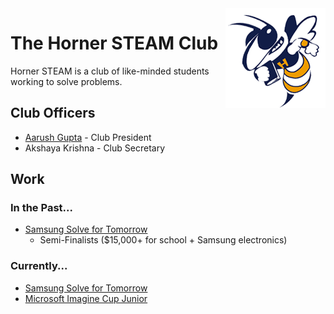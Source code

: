 <img src = "https://raw.githubusercontent.com/hornersteamclub/.github/master/profile/hornerhornet.png" align = "right">

# The Horner STEAM Club
Horner STEAM is a club of like-minded students working to solve problems.

## Club Officers
- [Aarush Gupta](https://github.com/0x44RU5H) - Club President
- Akshaya Krishna - Club Secretary

## Work

### In the Past...
- [Samsung Solve for Tomorrow](https://www.samsung.com/us/solvefortomorrow/)
    - Semi-Finalists ($15,000+ for school + Samsung electronics)

### Currently...
- [Samsung Solve for Tomorrow](https://www.samsung.com/us/solvefortomorrow/)
- [Microsoft Imagine Cup Junior](https://imaginecup.microsoft.com/en-us/junior)
